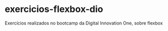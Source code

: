 # exercicios-flexbox-dio
Exercícios realizados no bootcamp da Digital Innovation One, sobre flexbox
